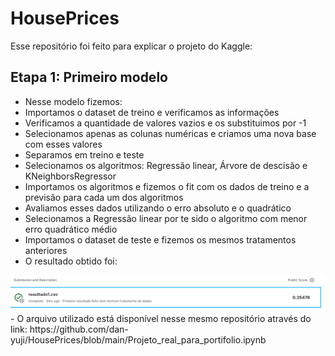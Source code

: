 # HousePrices
Esse repositório foi feito para explicar o projeto do Kaggle:

## Etapa 1: Primeiro modelo
- Nesse modelo fizemos:
- Importamos o dataset de treino e verificamos as informações
- Verificamos a quantidade de valores vazios e os substituimos por -1
- Selecionamos apenas as colunas numéricas e criamos uma nova base com esses valores
- Separamos em treino e teste
- Selecionamos os algoritmos: Regressão linear, Árvore de descisão e KNeighborsRegressor
- Importamos os algoritmos e fizemos o fit com os dados de treino e a previsão para cada um dos algoritmos
- Avaliamos esses dados utilizando o erro absoluto e o quadrático
- Selecionamos a Regressão linear por te sido o algoritmo com menor erro quadrático médio
- Importamos o dataset de teste e fizemos os mesmos tratamentos anteriores
- O resultado obtido foi:
<img src="https://github.com/dan-yuji/HousePrices/blob/main/imagens/Captura%20de%20tela%202025-01-14%20011537.png" />
- O arquivo utilizado está disponível nesse mesmo repositório através do link:
  https://github.com/dan-yuji/HousePrices/blob/main/Projeto_real_para_portifolio.ipynb
